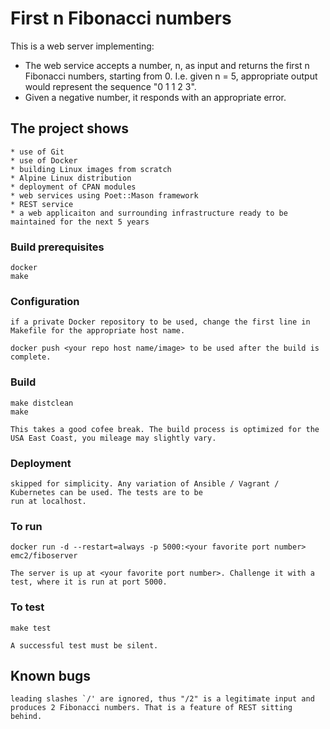 # First n Fibonacci numbers

This is a web server implementing:

- The web service accepts a number, n, as input and returns the first n Fibonacci numbers, starting from 0. I.e. given n = 5, appropriate output would represent the sequence "0 1 1 2 3".
- Given a negative number, it responds with an appropriate error.


## The project shows

    * use of Git
    * use of Docker
    * building Linux images from scratch
    * Alpine Linux distribution
    * deployment of CPAN modules
    * web services using Poet::Mason framework
    * REST service
    * a web applicaiton and surrounding infrastructure ready to be maintained for the next 5 years

### Build prerequisites

    docker
    make

### Configuration

    if a private Docker repository to be used, change the first line in Makefile for the appropriate host name.

    docker push <your repo host name/image> to be used after the build is complete.

### Build

    make distclean
    make

    This takes a good cofee break. The build process is optimized for the USA East Coast, you mileage may slightly vary.

### Deployment

    skipped for simplicity. Any variation of Ansible / Vagrant / Kubernetes can be used. The tests are to be
    run at localhost.

### To run

    docker run -d --restart=always -p 5000:<your favorite port number> emc2/fiboserver

    The server is up at <your favorite port number>. Challenge it with a test, where it is run at port 5000.

### To test

    make test

    A successful test must be silent.

## Known bugs

    leading slashes `/' are ignored, thus "/2" is a legitimate input and produces 2 Fibonacci numbers. That is a feature of REST sitting behind.
